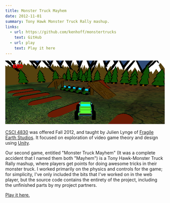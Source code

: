 ```yaml
---
title: Monster Truck Mayhem
date: 2012-11-01
summary: Tony Hawk Monster Truck Rally mashup.
links:
  - url: https://github.com/kenhoff/monstertrucks
    text: GitHub
  - url: play
    text: Play it here
---
```


![Screenshot from "Monster Truck Mayhem"](monster_truck_screen.png)

[CSCI 4830](http://fragileearthstudios.com/introduction-to-video-game-design-and-production/) was offered Fall 2012, and taught by Julien Lynge of [Fragile Earth Studios](http://fragileearthstudios.com/). It focused on exploration of video game theory and design using [Unity](http://unity3d.com/).

Our second game, entitled "Monster Truck Mayhem" (It was a complete accident that I named them both "Mayhem") is a Tony Hawk-Monster Truck Rally mashup, where players get points for doing awesome tricks in their monster truck. I worked primarily on the physics and controls for the game; for simplicity, I've only included the bits that I've worked on in the web player, but the source code contains the entirety of the project, including the unfinished parts by my project partners.

[Play it here.](play)
